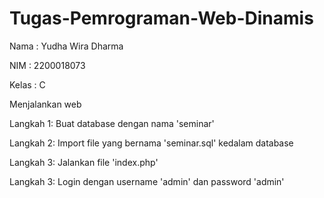 # Tugas-Pemrograman-Web-Dinamis

Nama	: Yudha Wira Dharma

NIM	: 2200018073

Kelas	: C

Menjalankan web

Langkah 1:
	Buat database dengan nama 'seminar'

Langkah 2: 
	Import file yang bernama 'seminar.sql' kedalam database

Langkah 3:
	Jalankan file 'index.php'
 
Langkah 3:
	Login dengan username 'admin' dan password 'admin'
